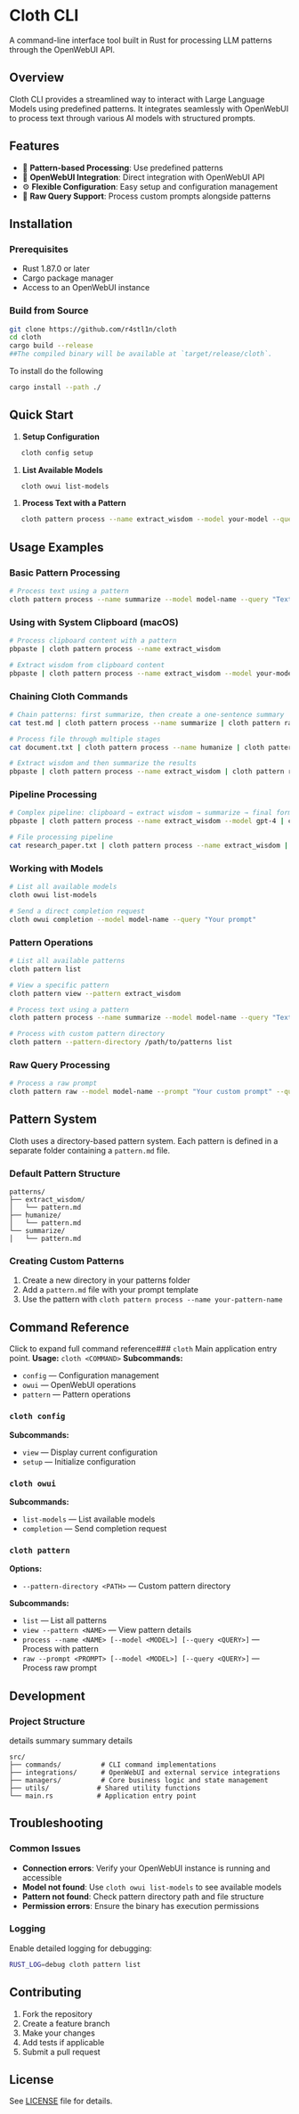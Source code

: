 # Cloth CLI

A command-line interface tool built in Rust for processing LLM patterns through the OpenWebUI API.

## Overview

Cloth CLI provides a streamlined way to interact with Large Language Models using predefined patterns. It integrates seamlessly with OpenWebUI to process text through various AI models with structured prompts.

## Features

- 🎯 **Pattern-based Processing**: Use predefined patterns 
- 🔌 **OpenWebUI Integration**: Direct integration with OpenWebUI API
- ⚙️ **Flexible Configuration**: Easy setup and configuration management
- 🚀 **Raw Query Support**: Process custom prompts alongside patterns

## Installation

### Prerequisites

- Rust 1.87.0 or later
- Cargo package manager
- Access to an OpenWebUI instance

### Build from Source

```bash
git clone https://github.com/r4stl1n/cloth
cd cloth
cargo build --release
##The compiled binary will be available at `target/release/cloth`.
```
To install do the following
``` bash
cargo install --path ./
```
## Quick Start
1. **Setup Configuration**
``` bash
   cloth config setup
```
1. **List Available Models**
``` bash
   cloth owui list-models
```
1. **Process Text with a Pattern**
``` bash
   cloth pattern process --name extract_wisdom --model your-model --query "Your text here"
```

## Usage Examples

### Basic Pattern Processing
```bash
# Process text using a pattern
cloth pattern process --name summarize --model model-name --query "Text to summarize"
```
### Using with System Clipboard (macOS)
``` bash
# Process clipboard content with a pattern
pbpaste | cloth pattern process --name extract_wisdom

# Extract wisdom from clipboard content
pbpaste | cloth pattern process --name extract_wisdom --model your-model
```
### Chaining Cloth Commands
``` bash
# Chain patterns: first summarize, then create a one-sentence summary
cat test.md | cloth pattern process --name summarize | cloth pattern raw --prompt "Return a one sentence summary of the text provided."

# Process file through multiple stages
cat document.txt | cloth pattern process --name humanize | cloth pattern process --name summarize

# Extract wisdom and then summarize the results
pbpaste | cloth pattern process --name extract_wisdom | cloth pattern raw --prompt "Create a bullet-point list of the key insights"
```
### Pipeline Processing
``` bash
# Complex pipeline: clipboard → extract wisdom → summarize → final formatting
pbpaste | cloth pattern process --name extract_wisdom --model gpt-4 | cloth pattern process --name summarize --model gpt-3.5 | cloth pattern raw --prompt "Format this as a tweet-length summary"

# File processing pipeline
cat research_paper.txt | cloth pattern process --name extract_wisdom | cloth pattern raw --prompt "Convert these insights into actionable recommendations"
```

### Working with Models
``` bash
# List all available models
cloth owui list-models

# Send a direct completion request
cloth owui completion --model model-name --query "Your prompt"
```
### Pattern Operations
``` bash
# List all available patterns
cloth pattern list

# View a specific pattern
cloth pattern view --pattern extract_wisdom

# Process text using a pattern
cloth pattern process --name summarize --model model-name --query "Text to summarize"

# Process with custom pattern directory
cloth pattern --pattern-directory /path/to/patterns list
```
### Raw Query Processing
``` bash
# Process a raw prompt
cloth pattern raw --model model-name --prompt "Your custom prompt" --query "Input text"
```
## Pattern System
Cloth uses a directory-based pattern system. Each pattern is defined in a separate folder containing a `pattern.md` file.
### Default Pattern Structure
``` 
patterns/
├── extract_wisdom/
│   └── pattern.md
├── humanize/
│   └── pattern.md
└── summarize/
│   └── pattern.md
```
### Creating Custom Patterns
1. Create a new directory in your patterns folder
2. Add a `pattern.md` file with your prompt template
3. Use the pattern with `cloth pattern process --name your-pattern-name`

## Command Reference
Click to expand full command reference### `cloth`
Main application entry point.
**Usage:** `cloth <COMMAND>`
**Subcommands:**
- `config` — Configuration management
- `owui` — OpenWebUI operations
- `pattern` — Pattern operations

### `cloth config`
**Subcommands:**
- `view` — Display current configuration
- `setup` — Initialize configuration

### `cloth owui`
**Subcommands:**
- `list-models` — List available models
- `completion`  — Send completion request

### `cloth pattern`
**Options:**
- `--pattern-directory <PATH>` — Custom pattern directory

**Subcommands:**
- `list` — List all patterns
- `view --pattern <NAME>` — View pattern details
- `process --name <NAME> [--model <MODEL>] [--query <QUERY>]` — Process with pattern
- `raw --prompt <PROMPT> [--model <MODEL>] [--query <QUERY>]` — Process raw prompt

## Development
### Project Structure
details
summary
summary
details
``` 
src/
├── commands/          # CLI command implementations
├── integrations/      # OpenWebUI and external service integrations
├── managers/          # Core business logic and state management
├── utils/            # Shared utility functions
└── main.rs           # Application entry point
``` 

## Troubleshooting
### Common Issues
- **Connection errors**: Verify your OpenWebUI instance is running and accessible
- **Model not found**: Use `cloth owui list-models` to see available models
- **Pattern not found**: Check pattern directory path and file structure
- **Permission errors**: Ensure the binary has execution permissions

### Logging
Enable detailed logging for debugging:
``` bash
RUST_LOG=debug cloth pattern list
```
## Contributing
1. Fork the repository
2. Create a feature branch
3. Make your changes
4. Add tests if applicable
5. Submit a pull request

## License
See [LICENSE](LICENSE) file for details.
